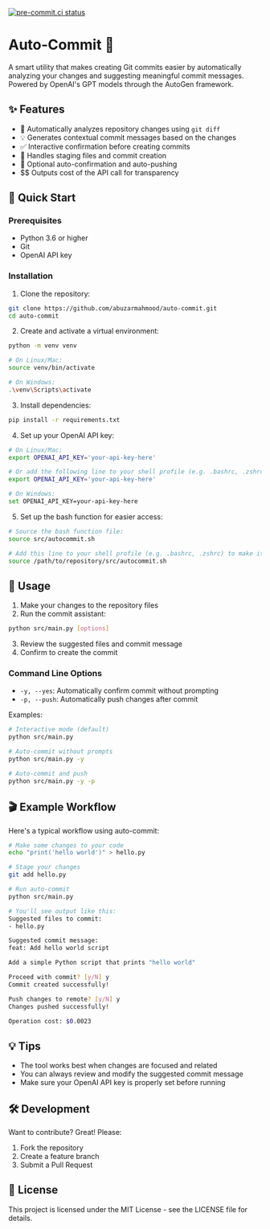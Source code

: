 [![pre-commit.ci status](https://results.pre-commit.ci/badge/github/abuzarmahmood/auto-commit/main.svg)](https://results.pre-commit.ci/latest/github/abuzarmahmood/auto-commit/main)

# Auto-Commit 🤖

A smart utility that makes creating Git commits easier by automatically analyzing your changes and suggesting meaningful commit messages. Powered by OpenAI's GPT models through the AutoGen framework.

## ✨ Features

- 📝 Automatically analyzes repository changes using `git diff`
- 💡 Generates contextual commit messages based on the changes
- ✅ Interactive confirmation before creating commits
- 🔄 Handles staging files and commit creation
- 🚀 Optional auto-confirmation and auto-pushing
- $$ Outputs cost of the API call for transparency

## 🚀 Quick Start

### Prerequisites

- Python 3.6 or higher
- Git
- OpenAI API key

### Installation

1. Clone the repository:
```bash
git clone https://github.com/abuzarmahmood/auto-commit.git
cd auto-commit
```

2. Create and activate a virtual environment:
```bash
python -m venv venv

# On Linux/Mac:
source venv/bin/activate

# On Windows:
.\venv\Scripts\activate
```

3. Install dependencies:
```bash
pip install -r requirements.txt
```

4. Set up your OpenAI API key:
```bash
# On Linux/Mac:
export OPENAI_API_KEY='your-api-key-here'

# Or add the following line to your shell profile (e.g. .bashrc, .zshrc):
export OPENAI_API_KEY='your-api-key-here'

# On Windows:
set OPENAI_API_KEY=your-api-key-here
```

5. Set up the bash function for easier access:
```bash
# Source the bash function file:
source src/autocommit.sh

# Add this line to your shell profile (e.g. .bashrc, .zshrc) to make it permanent:
source /path/to/repository/src/autocommit.sh
```

## 🎯 Usage

1. Make your changes to the repository files
2. Run the commit assistant:
```bash
python src/main.py [options]
```
3. Review the suggested files and commit message
4. Confirm to create the commit

### Command Line Options

- `-y, --yes`: Automatically confirm commit without prompting
- `-p, --push`: Automatically push changes after commit

Examples:
```bash
# Interactive mode (default)
python src/main.py

# Auto-commit without prompts
python src/main.py -y

# Auto-commit and push
python src/main.py -y -p
```

## 🎬 Example Workflow

Here's a typical workflow using auto-commit:

```bash
# Make some changes to your code
echo "print('hello world')" > hello.py

# Stage your changes
git add hello.py

# Run auto-commit
python src/main.py

# You'll see output like this:
Suggested files to commit:
- hello.py

Suggested commit message:
feat: Add hello world script

Add a simple Python script that prints "hello world"

Proceed with commit? [y/N] y
Commit created successfully!

Push changes to remote? [y/N] y
Changes pushed successfully!

Operation cost: $0.0023
```

## 💡 Tips

- The tool works best when changes are focused and related
- You can always review and modify the suggested commit message
- Make sure your OpenAI API key is properly set before running

## 🛠️ Development

Want to contribute? Great! Please:
1. Fork the repository
2. Create a feature branch
3. Submit a Pull Request

## 📝 License

This project is licensed under the MIT License - see the LICENSE file for details.
